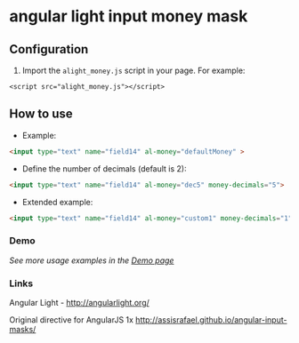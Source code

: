 # angular light input money mask 


## Configuration


1. Import the ```alight_money.js``` script in your page. For example:

```
<script src="alight_money.js"></script>
```


## How to use

 - Example:

```html
<input type="text" name="field14" al-money="defaultMoney" >
```

- Define the number of decimals (default is 2):

```html
<input type="text" name="field14" al-money="dec5" money-decimals="5">
```

- Extended example:

```html
<input type="text" name="field14" al-money="custom1" money-decimals="1" money-decimal-delimiter="/" money-thousands-delimiter=" " money-currency="&:">
```

### Demo ###

_See more usage examples in the [Demo page](http://rour.github.io/alight-input-masks/)_

### Links ###

Angular Light - http://angularlight.org/

Original directive for AngularJS 1x http://assisrafael.github.io/angular-input-masks/